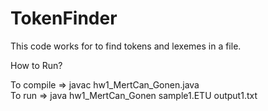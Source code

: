 # TokenFinder

This code works for to find tokens and lexemes in a file.

How to Run?<br />

To compile => javac hw1_MertCan_Gonen.java<br />
To run => java hw1_MertCan_Gonen sample1.ETU output1.txt<br /> 
